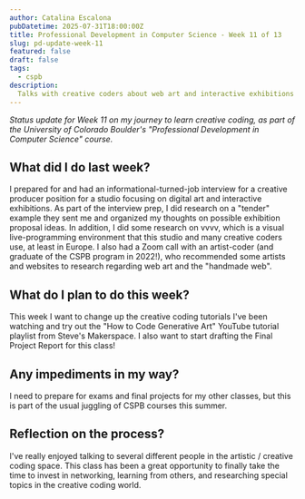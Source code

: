 ```yaml
---
author: Catalina Escalona
pubDatetime: 2025-07-31T18:00:00Z
title: Professional Development in Computer Science - Week 11 of 13
slug: pd-update-week-11
featured: false
draft: false
tags:
  - cspb
description:
  Talks with creative coders about web art and interactive exhibitions
---
```


<i>Status update for Week 11 on my journey to learn creative coding, as part of the University of Colorado Boulder's "Professional Development in Computer Science" course.</i>

## What did I do last week?

I prepared for and had an informational-turned-job interview for a creative producer position for a studio focusing on digital art and interactive exhibitions. As part of the interview prep, I did research on a "tender" example they sent me and organized my thoughts on possible exhibition proposal ideas. In addition, I did some research on vvvv, which is a visual live-programming environment that this studio and many creative coders use, at least in Europe. I also had a Zoom call with an artist-coder (and graduate of the CSPB program in 2022!), who recommended some artists and websites to research regarding web art and the "handmade web".

## What do I plan to do this week?

This week I want to change up the creative coding tutorials I've been watching and try out the "How to Code Generative Art" YouTube tutorial playlist from Steve's Makerspace. I also want to start drafting the Final Project Report for this class!

## Any impediments in my way?

I need to prepare for exams and final projects for my other classes, but this is part of the usual juggling of CSPB courses this summer. 

## Reflection on the process?

I've really enjoyed talking to several different people in the artistic / creative coding space. This class has been a great opportunity to finally take the time to invest in networking, learning from others, and researching special topics in the creative coding world.